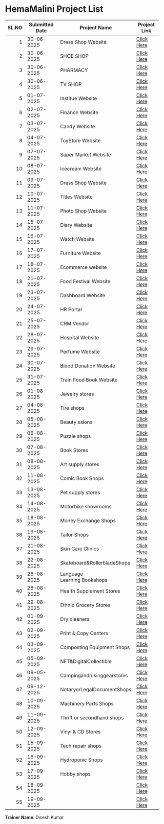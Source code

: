 # HemaMalini Project List

| SL.NO | Submitted Date | Project Name               | Project Link                                                         |
|------:|----------------|---------------------------|----------------------------------------------------------------------|
| 1     | 30-06-2025     | Dress Shop Website        | [Click Here](https://hema-1712.github.io/seyonshop/)                 |
| 2     | 30-06-2025     | SHOE SHOP                 | [Click Here](https://hema-1712.github.io/shoestore/)                 |
| 3     | 30-06-2025     | PHARMACY                  | [Click Here](https://hema-1712.github.io/medplus/)                   |
| 4     | 30-06-2025     | TV SHOP                   | [Click Here](https://hema-1712.github.io/tvsite/)                    |
| 5     | 01-07-2025     | Institue Website          | [Click Here](https://hema-1712.github.io/forgivetechie/)             |
| 6     | 02-07-2025     | Finance Website           | [Click Here](https://hema-1712.github.io/finance/)                   |
| 7     | 03-07-2025     | Candy Website             | [Click Here](https://hema-1712.github.io/popcandy/#/)                |
| 8     | 04-07-2025     | ToyStore Website          | [Click Here](https://hema-1712.github.io/onve/)                      |
| 9     | 07-07-2025     | Super Market Website      | [Click Here](https://hema-1712.github.io/freshmart/)                 |
| 10    | 08-07-2025     | Icecream Website          | [Click Here](https://hema-1712.github.io/frozen/)                    |
| 11    | 09-07-2025     | Dress Shop Website        | [Click Here](https://hema-1712.github.io/aurora/)                    |
| 12    | 10-07-2025     | Titles Website            | [Click Here](https://hema-1712.github.io/tiles/)                     |
| 13    | 11-07-2025     | Photo Shop Website        | [Click Here](https://hema-1712.github.io/lumora/#/)                  |
| 14    | 15-07-2025     | Diary Website             | [Click Here](https://hema-1712.github.io/farmforth/)                 |
| 15    | 16-07-2025     | Watch Website             | [Click Here](https://hema-1712.github.io/watchnest/)                 |
| 16    | 17-07-2025     | Furniture Website         | [Click Here](https://hema-1712.github.io/urbanoak/)                  |
| 17    | 18-07-2025     | Ecommerce website         | [Click Here](https://hema-1712.github.io/cart/)                      |
| 18    | 21-07-2025     | Food Festival Website     | [Click Here](https://hema-1712.github.io/feast/)                     |
| 19    | 23-07-2025     | Dashboard Website         | [Click Here](https://hema-1712.github.io/ibm/)                       |
| 20    | 24-07-2025     | HR Portal                 | [Click Here](https://hema-1712.github.io/hrportal/)                  |
| 21    | 25-07-2025     | CRM Vendor                | [Click Here](https://hema-1712.github.io/aapurti/)                   |
| 22    | 28-07-2025     | Hospital Website          | [Click Here](https://hema-1712.github.io/healsync/)                  |
| 23    | 29-07-2025     | Perfume Website           | [Click Here](https://hema-1712.github.io/aromora/)                   |
| 24    | 30-07-2025     | Blood Donation Website    | [Click Here](https://hema-1712.github.io/lifepulse/)                 |
| 25    | 31-07-2025     | Train Food Book Website   | [Click Here](https://hema-1712.github.io/railmeal/)                  |
| 26    | 01-08-2025     | Jewelry stores            | [Click Here](https://hema-1712.github.io/grtjewels/)                 |
| 27    | 04-08-2025     | Tire shops                | [Click Here](https://hema-1712.github.io/suzityres/)                 |
| 28    | 05-08-2025     | Beauty salons             | [Click Here](https://hema-1712.github.io/glow/)                      |
| 29    | 06-08-2025     | Puzzle shops              | [Click Here](https://hema-1712.github.io/puzzix/)                    |
| 30    | 07-08-2025     | Book Stores               | [Click Here](https://hema-1712.github.io/book/)                      |
| 31    | 08-08-2025     | Art supply stores         | [Click Here](https://hema-1712.github.io/Doodle/)                    |
| 32    | 11-08-2025     | Comic Book Shops          | [Click Here](https://hema-1712.github.io/comic/)                     |
| 33    | 13-08-2025     | Pet supply stores         | [Click Here](https://hema-1712.github.io/truepaw/)                   |
| 34    | 14-08-2025     | Motorbike showrooms       | [Click Here](https://hema-1712.github.io/ridex/)                     |
| 35    | 18-08-2025     | Money Exchange Shops      | [Click Here](https://hema-1712.github.io/forex/)                     |
| 36    | 19-08-2025     | Tailor Shops              | [Click Here](https://hema-1712.github.io/sew/)                       |
| 37    | 21-08-2025     | Skin Care Clinics         | [Click Here](https://hema-1712.github.io/glowence/)                  |
| 38    |	22-08-2025	   |Skateboard&RollerbladeShops| [Click Here](https://hema-1712.github.io/kickpush/)                  |
| 39	  |26-08-2025      |Language Learning Bookshops| [Click Here](https://hema-1712.github.io/babel/)                     |
| 40	  |28-08-2025	     |Health Supplement Stores	 | [Click Here](https://hema-1712.github.io/biofit/)                    |
| 41	  |29-08-2025	     |Ethnic Grocery Stores      | [Click Here](https://hema-1712.github.io/yamibuy/)                   |
| 42	  |01-09-2025	     | Dry cleaners              | [Click Here](https://hema-1712.github.io/freshfold/)                 |
| 43	  |02-09-2025	     |Print & Copy Centers	     | [Click Here](https://hema-1712.github.io/printxpress/)               |
| 44	  |03-09-2025	     |Composting Equipment Shops | [Click Here](https://hema-1712.github.io/greenpro/ )                 |
| 45	  |05-09-2025	     |NFT&DigitalCollectible	   | [Click Here](https://hema-1712.github.io/NFT/)                       |
| 46	  |08-05-2025	     |Campingandhikinggearstores | [Click Here](https://hema-1712.github.io/hikora/)                    |
| 47	  |09-12-2025	     |NotaryorLegalDocumentShops | [Click Here](https://hema-1712.github.io/notary/)                    |
| 48	  |10-09-2025	     |Machinery Parts Shops	     | [Click Here](https://hema-1712.github.io/machotech/)                 |
| 49	  |11-09-2025	     |Thrift or secondhand shops | [Click Here](https://hema-1712.github.io/thrift/)                    |
| 50	  |12-09-2025	     |Vinyl & CD Stores	         | [Click Here](https://hema-1712.github.io/vinyl/)                     |
| 51	  |15-09-2025	     |Tech repair shops	         | [Click Here](https://hema-1712.github.io/bytefix/ )                  |
| 52	  |16-09-2025	     |Hydroponic Shops	         | [Click Here](https://hema-1712.github.io/hydro/ )                    |
| 53	  |17-09-2025	     |Hobby shops                | [Click Here](https://hema-1712.github.io/hobbyhaven/)                |
| 54	  |18-09-2025	     |                           | [Click Here]()                                                       |
| 55	  |19-09-2025	     |                           | [Click Here]()                                                       |















**Trainer Name**: Dinesh Kumar
